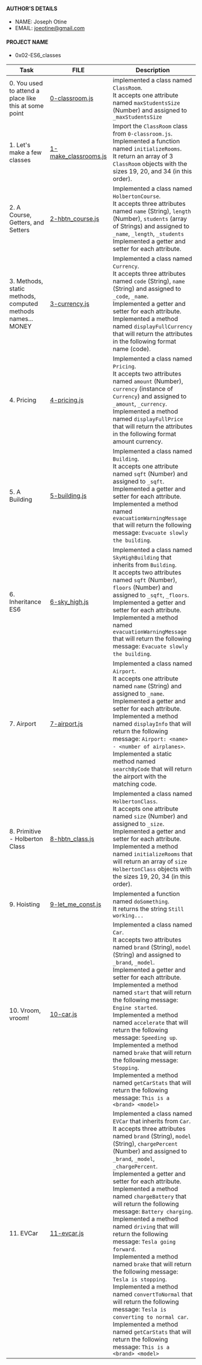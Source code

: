 #### AUTHOR'S DETAILS
 - NAME: Joseph Otine
 - EMAIL: joeotine@gmail.com

#### PROJECT NAME
 - 0x02-ES6_classes

| Task                                                        | FILE                                           | Description                                                                                                                                                                                                                                                                                                                                                                                                                                                                                                                                                                                                                                                                                                                                                                                                                                 |
| ----------------------------------------------------------- | ---------------------------------------------- | ------------------------------------------------------------------------------------------------------------------------------------------------------------------------------------------------------------------------------------------------------------------------------------------------------------------------------------------------------------------------------------------------------------------------------------------------------------------------------------------------------------------------------------------------------------------------------------------------------------------------------------------------------------------------------------------------------------------------------------------------------------------------------------------------------------------------------------------- |
| 0. You used to attend a place like this at some point       | [0-classroom.js](./0-classroom.js)             | implemented a class named `ClassRoom`.<br>It accepts one attribute named `maxStudentsSize` (Number) and assigned to `_maxStudentsSize`                                                                                                                                                                                                                                                                                                                                                                                                                                                                                                                                                                                                                                                                                                      |
| 1. Let's make a few classes                                 | [1-make_classrooms.js](./1-make_classrooms.js) | Import the `ClassRoom` class from `0-classroom.js`.<br>Implemented a function named `initializeRooms`.<br>It return an array of 3 `ClassRoom` objects with the sizes 19, 20, and 34 (in this order).                                                                                                                                                                                                                                                                                                                                                                                                                                                                                                                                                                                                                                        |
| 2. A Course, Getters, and Setters                           | [2-hbtn_course.js](./2-hbtn_course.js)         | Implemented a class named `HolbertonCourse`.<br>It accepts three attributes named `name` (String), `length` (Number), `students` (array of Strings) and assigned to `_name`, `_length`, `_students`<br>Implemented a getter and setter for each attribute.                                                                                                                                                                                                                                                                                                                                                                                                                                                                                                                                                                                  |
| 3. Methods, static methods, computed methods names... MONEY | [3-currency.js](./3-currency.js)               | Implemented a class named `Currency`.<br>It accepts three attributes named `code` (String), `name` (String) and assigned to `_code`, `_name`.<br>Implemented a getter and setter for each attribute.<br>Implemented a method named `displayFullCurrency` that will return the attributes in the following format name (code).                                                                                                                                                                                                                                                                                                                                                                                                                                                                                                               |
| 4. Pricing                                                  | [4-pricing.js](./4-pricing.js)                 | Implemented a class named `Pricing`.<br>It accepts two attributes named `amount` (Number), `currency` (instance of `Currency`) and assigned to `_amount`, `_currency`.<br>Implemented a method named `displayFullPrice` that will return the attributes in the following format amount currency.                                                                                                                                                                                                                                                                                                                                                                                                                                                                                                                                            |
| 5. A Building                                               | [5-building.js](./5-building.js)               | Implemented a class named `Building`.<br>It accepts one attribute named `sqft` (Number) and assigned to `_sqft`.<br>Implemented a getter and setter for each attribute.<br>Implemented a method named `evacuationWarningMessage` that will return the following message: `Evacuate slowly the building`.                                                                                                                                                                                                                                                                                                                                                                                                                                                                                                                                    |
| 6. Inheritance ES6                                          | [6-sky_high.js](./6-sky_high.js)               | Implemented a class named `SkyHighBuilding` that inherits from `Building`.<br>It accepts two attributes named `sqft` (Number), `floors` (Number) and assigned to `_sqft`, `_floors`.<br>Implemented a getter and setter for each attribute.<br>Implemented a method named `evacuationWarningMessage` that will return the following message: `Evacuate slowly the building`.                                                                                                                                                                                                                                                                                                                                                                                                                                                                |
| 7. Airport                                                  | [7-airport.js](./7-airport.js)                 | Implemented a class named `Airport`.<br>It accepts one attribute named `name` (String) and assigned to `_name`.<br>Implemented a getter and setter for each attribute.<br>Implemented a method named `displayInfo` that will return the following message: `Airport: <name> - <number of airplanes>`.<br>Implemented a static method named `searchByCode` that will return the airport with the matching code.                                                                                                                                                                                                                                                                                                                                                                                                                              |
| 8. Primitive - Holberton Class                              | [8-hbtn_class.js](./8-hbtn_class.js)           | Implemented a class named `HolbertonClass`.<br>It accepts one attribute named `size` (Number) and assigned to `_size`.<br>Implemented a getter and setter for each attribute.<br>Implemented a method named `initializeRooms` that will return an array of `size` `HolbertonClass` objects with the sizes 19, 20, 34 (in this order).                                                                                                                                                                                                                                                                                                                                                                                                                                                                                                       |
| 9. Hoisting                                                 | [9-let_me_const.js](./9-let_me_const.js)       | Implemented a function named `doSomething`.<br>It returns the string `Still working...`                                                                                                                                                                                                                                                                                                                                                                                                                                                                                                                                                                                                                                                                                                                                                     |
| 10. Vroom, vroom!                                           | [10-car.js](./10-car.js)                       | Implemented a class named `Car`.<br>It accepts two attributes named `brand` (String), `model` (String) and assigned to `_brand`, `_model`.<br>Implemented a getter and setter for each attribute.<br>Implemented a method named `start` that will return the following message: `Engine started`.<br>Implemented a method named `accelerate` that will return the following message: `Speeding up`.<br>Implemented a method named `brake` that will return the following message: `Stopping`.<br>Implemented a method named `getCarStats` that will return the following message: `This is a <brand> <model>`                                                                                                                                                                                                                               |
| 11. EVCar                                                   | [11-evcar.js](./11-evcar.js)                   | Implemented a class named `EVCar` that inherits from `Car`.<br>It accepts three attributes named `brand` (String), `model` (String), `chargePercent` (Number) and assigned to `_brand`, `_model`, `_chargePercent`.<br>Implemented a getter and setter for each attribute.<br>Implemented a method named `chargeBattery` that will return the following message: `Battery charging`.<br>Implemented a method named `driving` that will return the following message: `Tesla going forward`.<br>Implemented a method named `brake` that will return the following message: `Tesla is stopping`.<br>Implemented a method named `convertToNormal` that will return the following message: `Tesla is converting to normal car`.<br>Implemented a method named `getCarStats` that will return the following message: `This is a <brand> <model>` |
